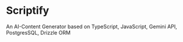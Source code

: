 # Scriptify
 An AI-Content Generator based on TypeScript, JavaScript, Gemini API, PostgresSQL, Drizzle ORM

